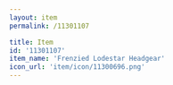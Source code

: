 ```yaml
---
layout: item
permalink: /11301107

title: Item
id: '11301107'
item_name: 'Frenzied Lodestar Headgear'
icon_url: 'item/icon/11300696.png'
---
```

